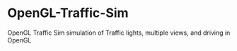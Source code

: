 # OpenGL-Traffic-Sim
OpenGL Traffic Sim simulation of Traffic lights, multiple views, and driving in OpenGL 
